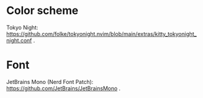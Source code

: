 # Color scheme

Tokyo Night: https://github.com/folke/tokyonight.nvim/blob/main/extras/kitty_tokyonight_night.conf .

# Font

JetBrains Mono (Nerd Font Patch): https://github.com/JetBrains/JetBrainsMono .

